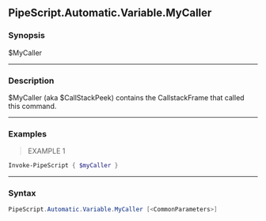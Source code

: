 PipeScript.Automatic.Variable.MyCaller
--------------------------------------

### Synopsis
$MyCaller

---

### Description

$MyCaller (aka $CallStackPeek) contains the CallstackFrame that called this command.

---

### Examples
> EXAMPLE 1

```PowerShell
Invoke-PipeScript { $myCaller }
```

---

### Syntax
```PowerShell
PipeScript.Automatic.Variable.MyCaller [<CommonParameters>]
```
